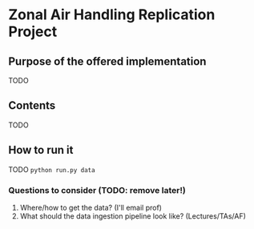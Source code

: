 # Zonal Air Handling Replication Project

## Purpose of the offered implementation
TODO

## Contents
TODO

## How to run it
TODO
`python run.py data`

### Questions to consider (TODO: remove later!)
1. Where/how to get the data? (I'll email prof)
2. What should the data ingestion pipeline look like? (Lectures/TAs/AF)
